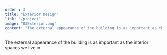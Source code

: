 ```yaml
---
order : 3
title: "Exterior Design"
link: "/project"
image: "03Exterior.png"
content: "The external appearance of the building is as important as the interior spaces we live in."
---
```


The external appearance of the building is as important as the interior spaces we live in.
